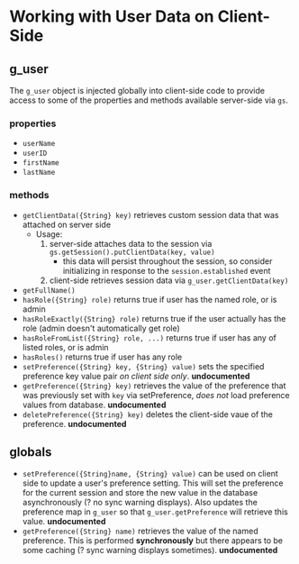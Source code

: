 # Working with User Data on Client-Side

## g_user

The `g_user` object is injected globally into client-side code to provide access to some of the properties and methods available server-side via `gs`.

### properties
* `userName`
* `userID`
* `firstName`
* `lastName`

### methods
* `getClientData({String} key)` retrieves custom session data that was attached on server side
    - Usage:
        1. server-side attaches data to the session via `gs.getSession().putClientData(key, value)`
            + this data will persist throughout the session, so consider initializing in response to the `session.established` event
        2. client-side retrieves session data via `g_user.getClientData(key)`
* `getFullName()`
* `hasRole({String} role)` returns true if user has the named role, or is admin
* `hasRoleExactly({String} role)` returns true if the user actually has the role (admin doesn't automatically get role)
* `hasRoleFromList({String} role, ...)` returns true if user has any of listed roles, or is admin
* `hasRoles()` returns true if user has any role
* `setPreference({String} key, {String} value)` sets the specified preference key value pair *on client side only*. **undocumented**
* `getPreference({String} key)` retrieves the value of the preference that was previously set with `key` via setPreference, *does not* load preference values from database. **undocumented**
* `deletePreference({String} key)` deletes the client-side vaue of the preference. **undocumented**

## globals

* `setPreference({String}name, {String} value)` can be used on client side to update a user's preference setting. This will set the preference for the current session and store the new value in the database asynchronously (? no sync warning displays). Also updates the preference map in `g_user` so that `g_user.getPreference` will retrieve this value. **undocumented**
* `getPreference({String} name)` retrieves the value of the named preference. This is performed **synchronously** but there appears to be some caching (? sync warning displays sometimes). **undocumented**

